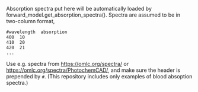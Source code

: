 Absorption spectra put here will be automatically loaded by
forward_model.get_absorption_spectra(). Spectra are assumed to be in two-column
format,

```
#wavelength  absorption
400  10
410  20
420  21
...
```

Use e.g. spectra from https://omlc.org/spectra/ or
https://omlc.org/spectra/PhotochemCAD/, and make sure the header is prepended
by `#`. (This repository includes only examples of blood absoption spectra.)
